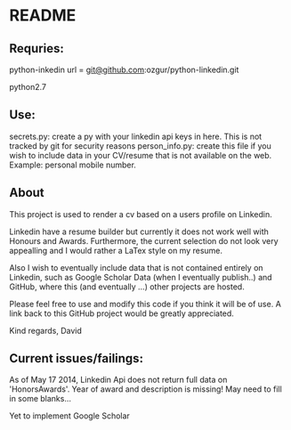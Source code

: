 README
=============

Requries:
-------
python-inkedin url = git@github.com:ozgur/python-linkedin.git

python2.7

Use:
-------
secrets.py: create a py with your linkedin api keys in here. This is not tracked by git for security reasons
person_info.py: create this file if you wish to include data in your CV/resume that is not available on the web. Example: personal mobile number.


About
-------
This project is used to render a cv based on a users profile on Linkedin.

Linkedin have a resume builder but currently it does not work well with Honours and Awards.
Furthermore, the current selection do not look very appealling and I would rather a LaTex style on my resume.

Also I wish to eventually include data that is not contained entirely on Linkedin, such as Google Scholar Data (when I eventually publish..) and GitHub, where this (and eventually ...) other projects are hosted.

Please feel free to use and modify this code if you think it will be of use. A link back to this GitHub project would be greatly appreciated.

Kind regards,
David


Current issues/failings:
---------------------
As of May 17 2014, Linkedin Api does not return full data on 'HonorsAwards'. Year of award and description is missing! May need to fill in some blanks...

Yet to implement Google Scholar
